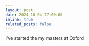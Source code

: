 ```yaml
---
layout: post
date: 2024-10-04 17:00:00
inline: true
related_posts: false
---
```


I've started the my masters at Oxford
